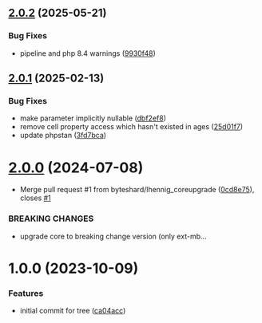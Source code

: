 ## [2.0.2](https://github.com/bespin-studios/byteshard-tree/compare/v2.0.1...v2.0.2) (2025-05-21)


### Bug Fixes

* pipeline and php 8.4 warnings ([9930f48](https://github.com/bespin-studios/byteshard-tree/commit/9930f487ae19543a529f706dce478a287264f46b))

## [2.0.1](https://github.com/bespin-studios/byteshard-tree/compare/v2.0.0...v2.0.1) (2025-02-13)


### Bug Fixes

* make parameter implicitly nullable ([dbf2ef8](https://github.com/bespin-studios/byteshard-tree/commit/dbf2ef84d00f8eaaaa397c8c15daacfce0f99148))
* remove cell property access which hasn't existed in ages ([25d01f7](https://github.com/bespin-studios/byteshard-tree/commit/25d01f764b74429f56482870d1be5307d29d0501))
* update phpstan ([3fd7bca](https://github.com/bespin-studios/byteshard-tree/commit/3fd7bca221467f19006b809c536058444c5ba58a))

# [2.0.0](https://github.com/byteshard/tree/compare/v1.0.0...v2.0.0) (2024-07-08)


* Merge pull request #1 from byteshard/lhennig_coreupgrade ([0cd8e75](https://github.com/byteshard/tree/commit/0cd8e753b0e551fbaef62cf2dead6080989d0938)), closes [#1](https://github.com/byteshard/tree/issues/1)


### BREAKING CHANGES

* upgrade core to breaking change version (only ext-mb…

# 1.0.0 (2023-10-09)


### Features

* initial commit for tree ([ca04acc](https://github.com/byteshard/tree/commit/ca04acc11208c595522d87fc2e17abe19697c0d7))
